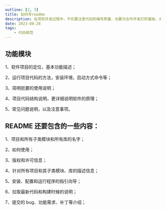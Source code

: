 ```yaml
---
outline: [2, 3]
title: 如何写readme
description: 在项目开发过程中，不仅要注意代码的编写质量，也要为合作开发打好基础，尤其是合作开发的时候，同事直接的代码需要熟悉，这就需要在开发的时候进行注释操作，方便别人维护和熟悉代码。除了上述两个重要的点之外，还需要在项目工程里面单独做项目大概情况介绍以及注意事项的操作，这就涉及到README.md文件的使用。
date: 2023-08-28
tags:
    - 代码规范
---
```


## 功能模块

1、软件项目的定位，基本功能描述；

2、运行项目代码的方法，安装环境，启动方式命令等；

3、简明扼要的使用说明；

4、项目代码结构说明，更详细说明软件的原理；

5、常见问题说明，以及注意事项。

## README 还要包含的一些内容：

1、项目和所有子类模块和所有库的名字；

2、如何使用；

3、版权和许可信息；

4、针对所有项目和其子类模块、库的描述信息；

5、安装、配置和运行程序的指引向导；

6、拉取最新代码和构建时候的说明；

7、提交的 bug、功能需求、补丁等介绍；
